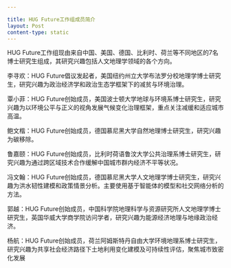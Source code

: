 ```yaml
---

title: ​​HUG Future工作组成员简介​
layout: Post
content-type: static
---
```





​​HUG Future工作组现由来自中国、美国、德国、比利时、荷兰等不同地区的7名博士研究生组成，其研究兴趣包括人文地理学领域的各个方向。​ 

 

​​李寻欢：HUG Future倡议发起者，美国纽约州立大学布法罗分校地理学博士研究生，研究兴趣为政治经济学和政治生态学框架下的减贫与环境治理。​ 

 

​​覃小菲：HUG Future创始成员，美国波士顿大学地球与环境系博士研究生，研究兴趣为以环境公平与正义的视角发展气候变化治理框架，重点关注减缓和适应城市高温。​ 



​​鲍文楷：HUG Future创始成员，德国慕尼黑大学自然地理博士研究生，研究兴趣为碳移除。​ 

 

​​鲁嘉颐：HUG Future创始成员，比利时荷语鲁汶大学公共治理系博士研究生，研究兴趣为通过跨区域技术合作缓解中国城市群内经济不平等状况。​ 

 

​​冯文翰：HUG Future创始成员，德国慕尼黑大学人文地理学博士研究生，研究兴趣为洪水韧性建模和政策情景分析。主要使用基于智能体的模型和社交网络分析的方法。​ 

 

​​郭越：HUG Future创始成员，中国科学院地理科学与资源研究所人文地理学博士研究生，英国华威大学商学院访问学者，研究兴趣为能源经济地理与地缘政治经济。​ 

 

​​杨航：HUG Future创始成员，荷兰阿姆斯特丹自由大学环境地理系博士研究生，研究兴趣为共享社会经济路径下土地利用变化建模及可持续性评估，聚焦城市致密化发展​ 
